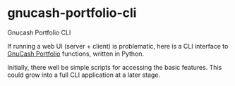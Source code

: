 # gnucash-portfolio-cli

Gnucash Portfolio CLI

If running a web UI (server + client) is problematic, here is a CLI interface to [GnuCash Portfolio](https://github.com/MisterY/gnucash-portfolio) functions, written in Python.

Initially, there well be simple scripts for accessing the basic features. This could grow into a full CLI application at a later stage.
